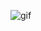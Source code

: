 ![gif](https://github.com/LLLesinski/LLLesinski/assets/175053412/2017317c-95c3-43f9-8e7b-30f9998a77aa)
